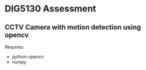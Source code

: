 # DIG5130 Assessment

## CCTV Camera with motion detection using opencv

Requires:
 - python-opencv
 - numpy
